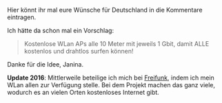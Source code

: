 <!--
.. title: Verbesserungsvorschläge für Deutschland
.. slug: 54-verbesserungsvorschlage-fur-deutschland
.. date: 2007-03-30 17:36:11
.. tags: Deutschland,Politik
.. description: 
.. type: text
-->

Hier könnt ihr mal eure Wünsche für Deutschland in die Kommentare eintragen.
<!-- TEASER_END -->

Ich hätte da schon mal ein Vorschlag:

>Kostenlose WLan APs alle 10 Meter mit jeweils 1 Gbit, damit ALLE kostenlos und drahtlos surfen können!

Danke für die Idee, Janina.

**Update 2016**: Mittlerweile beteilige ich mich bei [Freifunk](https://freifunk.net/), indem ich mein WLan allen zur Verfügung stelle. Bei dem Projekt machen das ganz viele, wodurch es an vielen Orten kostenloses Internet gibt.
